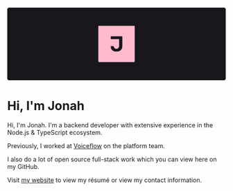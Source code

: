 [![J](./banner.svg)](https://jonahsnider.com)

# Hi, I'm Jonah

Hi, I'm Jonah. I'm a backend developer with extensive experience in the Node.js & TypeScript ecosystem.

Previously, I worked at [Voiceflow](https://www.voiceflow.com/) on the platform team.

I also do a lot of open source full-stack work which you can view here on my GitHub.

Visit [my website](https://jonahsnider.com) to view my résumé or view my contact information.
